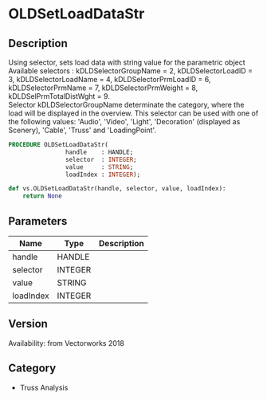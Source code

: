 # OLDSetLoadDataStr

## Description
Using selector, sets load data with string value for the parametric object
Available selectors : kDLDSelectorGroupName = 2, kDLDSelectorLoadID = 3, kDLDSelectorLoadName = 4, kDLDSelectorPrmLoadID = 6, kDLDSelectorPrmName = 7, kDLDSelectorPrmWeight = 8, kDLDSelPrmTotalDistWght = 9.
<br />
Selector kDLDSelectorGroupName determinate the category, where the load will be displayed in the overview. This selector can be used with one of the following values: 'Audio', 'Video', 'Light', 'Decoration' (displayed as Scenery), 'Cable', 'Truss' and 'LoadingPoint'.

```pascal
PROCEDURE OLDSetLoadDataStr(
				handle    : HANDLE;
				selector  : INTEGER;
				value     : STRING;
				loadIndex : INTEGER);
```

```python
def vs.OLDSetLoadDataStr(handle, selector, value, loadIndex):
    return None
```

## Parameters
|Name|Type|Description|
|---|---|---|
|handle|HANDLE|   |
|selector|INTEGER|   |
|value|STRING|   |
|loadIndex|INTEGER|   |

## Version
Availability: from Vectorworks 2018

## Category
* Truss Analysis


